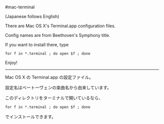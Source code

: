 #mac-terminal

(Japanese follows English)

There are Mac OS X's Terminal.app configuration files.

Config names are from Beethoven's Symphony title.

If you want to install there, type

    for f in *.terminal ; do open $f ; done

Enjoy!

----

Mac OS X の Terminal.app の設定ファイル。

設定名はベートーヴェンの楽曲名から由来しています。

このディレクトリをターミナルで開いているなら、

    for f in *.terminal ; do open $f ; done

でインストールできます。
